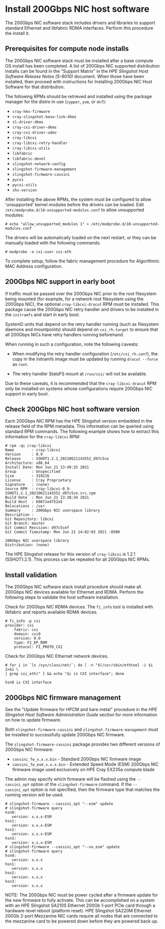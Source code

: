 # Install 200Gbps NIC host software

The 200Gbps NIC software stack includes drivers and libraries to support standard Ethernet and libfabric RDMA interfaces. Perform this procedure the install it.

## Prerequisites for compute node installs

The 200Gbps NIC software stack must be installed after a base compute OS install has been completed. A list of 200Gbps NIC supported distribution installs can be found in the "Support Matrix" in the _HPE Slingshot Host Software Release Notes (S-9010)_ document. When those have been installed, then proceed with instructions for Installing 200Gbps NIC Host Software for that distribution.

The following RPMs should be retrieved and installed using the package manager for the distro in use (`zypper`, `yum`, or `dnf`):

- `cray-hms-firmware`
- `cray-slingshot-base-link-dkms`
- `sl-driver-dkms`
- `cray-cxi-driver-dkms`
- `cray-cxi-driver-udev`
- `cray-libcxi`
- `cray-libcxi-retry-handler`
- `cray-libcxi-utils`
- `libfabric`
- `libfabric-devel`
- `slingshot-network-config`
- `slingshot-firmware-management`
- `slingshot-firmware-cassini`
- `pycxi`
- `pycxi-utils`
- `shs-version`

After installing the above RPMs, the system must be configured to allow
'unsupported' kernel modules before the drivers can be loaded. Edit
`/etc/modprobe.d/10-unsupported-modules.conf` to allow unsupported modules:

```screen
# echo "allow_unsupported_modules 1" > /etc/modprobe.d/10-unsupported-modules.conf
```

The drivers will be automatically loaded on the next restart, or they can be
manually loaded with the following commands:

```screen
# modprobe -a cxi-user cxi-eth
```

To complete setup, follow the fabric management procedure for Algorithmic MAC
Address configuration.

## 200Gbps NIC support in early boot

If traffic must be passed over the 200Gbps NIC prior to the root filesystem
being mounted (for example, for a network root filesystem using the 200Gbps NIC),
the optional `cray-libcxi-dracut` RPM must be installed.
This package cause the 200Gbps NIC retry handler and drivers to be installed in the `initramfs` and start
in early boot.

SystemD units that depend on the retry handler running (such as filesystem
daemons and mountpoints) should depend on `cxi_rh.target` to ensure that all
200Gbps NICs have retry handlers running beforehand.

When running in such a configuration, note the following caveats:

- When modifying the retry handler configuration (`/etc/cxi_rh.conf`), the copy
  in the initramfs image must be updated by running `dracut --force` as `root`.

- The retry handler StatsFS mount at `/run/cxi/` will not be available.

Due to these caveats, it is recommended that the `cray-libcxi-dracut` RPM only
be installed on systems whose configurations require 200Gbps NIC support in early
boot.

## Check 200Gbps NIC host software version

Each 200Gbps NIC RPM has the HPE Slingshot version embedded in the release field of the
RPM metadata. This information can be queried using standard RPM commands. The
following example shows how to extract this information for the `cray-libcxi`
RPM:

```screen
# rpm -qi cray-libcxi
Name        : cray-libcxi
Version     : 0.9
Release     : SSHOT1.2.1_20210621143552_d97c5ce
Architecture: x86_64
Install Date: Mon Jun 21 13:49:25 2021
Group       : Unspecified
Size        : 319216
License     : Cray Proprietary
Signature   : (none)
Source RPM  : cray-libcxi-0.9-SSHOT1.2.1_20210621143552_d97c5ce.src.rpm
Build Date  : Mon Jun 21 13:38:34 2021
Build Host  : 69871e4752a5
Relocations : /usr
Summary     : 200Gbps NIC userspace library
Description :
Git Repository: libcxi
Git Branch: master
Git Commit Revision: d97c5cef
Git Commit Timestamp: Mon Jun 21 14:02:03 2021 -0500

200Gbps NIC userspace library
Distribution: (none)
```

The HPE Slingshot release for this version of `cray-libcxi` is 1.2.1 (SSHOT1.2.1).
This process can be repeated for all 200Gbps NIC RPMs.

## Install validation

The 200Gbps NIC software stack install procedure should make all 200Gbps NIC devices
available for Ethernet and RDMA. Perform the following steps to validate the
host software installation.

Check for 200Gbps NIC RDMA devices. The `fi_info` tool is installed with libfabric
and reports available RDMA devices.

```screen
# fi_info -p cxi
provider: cxi
    fabric: cxi
    domain: cxi0
    version: 0.0
    type: FI_EP_RDM
    protocol: FI_PROTO_CXI
```

Check for 200Gbps NIC Ethernet network devices.

```screen
# for i in `ls /sys/class/net/`; do [ -n "$(/usr/sbin/ethtool -i $i 2>&1 \
| grep cxi_eth)" ] && echo "$i is CXI interface"; done

hsn0 is CXI interface
```

## 200Gbps NIC firmware management

See the "Update firmware for HPCM and bare metal" procedure in the _HPE Slingshot Host Software Administration Guide_ section for more information on how to update firmware.

Both `slingshot-firmware-cassini` and `slingshot-firmware-management` must be installed to successfully update 200Gbps NIC firmware.

The `slingshot-firmware-cassini` package provides two different versions of 200Gbps NIC firmware:

- `cassini_fw_x.x.x.bin` - Standard 200Gbps NIC firmware image
- `cassini_fw_esm_x.x.x.bin` - Extended Speed Mode (ESM) 200Gbps NIC firmware image used exclusively on HPE Cray EX235a compute blade

The admin may specify which firmware will be flashed using the `--cassini_opt` option of the `slingshot-firmware` command.
If the `--cassini_opt` option is not specified, then the firmware type that matches the running version will be used.

```screen
# slingshot-firmware --cassini_opt "--esm" update
# slingshot-firmware query
hsn0:
   version: x.x.x-ESM
hsn1:
   version: x.x.x-ESM
hsn2:
   version: x.x.x-ESM
hsn3:
   version: x.x.x-ESM
# slingshot-firmware --cassini_opt "--no_esm" update
# slingshot-firmware query
hsn0:
   version: x.x.x
hsn1:
   version: x.x.x
hsn2:
   version: x.x.x
hsn3:
   version: x.x.x
```

NOTE: The 200Gbps NIC must be power cycled after a firmware update for the new firmware to fully activate.
This can be accomplished on a system with an HPE Slingshot SA210S Ethernet 200Gb 1-port PCIe card through a hardware-level reboot (platform reset).
HPE Slingshot SA220M Ethernet 200Gb 2-port Mezzanine NIC cards require all nodes that are connected to the mezzanine card to be powered down before they are powered back up.
